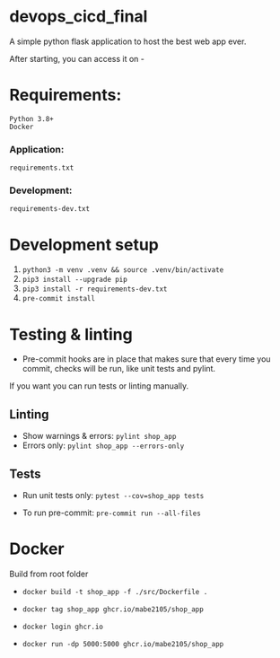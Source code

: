 # devops_cicd_final

A simple python flask application to host the best web app ever.

After starting, you can access it on -

# Requirements:
    Python 3.8+
    Docker

### Application:

    requirements.txt

### Development:

    requirements-dev.txt

# Development setup

1. ` python3 -m venv .venv && source .venv/bin/activate `
2. `pip3 install --upgrade pip`
3. `pip3 install -r requirements-dev.txt`
4. `pre-commit install`

# Testing & linting

- Pre-commit hooks are in place that makes sure that every time you commit, checks will be run, like unit tests and pylint.

If you want you can run tests or linting manually.

## Linting

- Show warnings & errors:  `pylint shop_app`
- Errors only:  `pylint shop_app --errors-only`

## Tests

- Run unit tests only:  `pytest --cov=shop_app tests`

- To run pre-commit: `pre-commit run --all-files`

# Docker

Build from root folder

- `docker build -t shop_app -f ./src/Dockerfile .`

- `docker tag shop_app ghcr.io/mabe2105/shop_app`

- `docker login ghcr.io`

- `docker run -dp 5000:5000 ghcr.io/mabe2105/shop_app`

